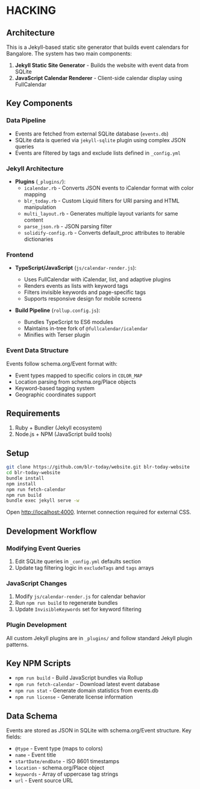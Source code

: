 # HACKING

## Architecture

This is a Jekyll-based static site generator that builds event calendars for Bangalore. The system has two main components:

1. **Jekyll Static Site Generator** - Builds the website with event data from SQLite
2. **JavaScript Calendar Renderer** - Client-side calendar display using FullCalendar

## Key Components

### Data Pipeline
- Events are fetched from external SQLite database (`events.db`)
- SQLite data is queried via `jekyll-sqlite` plugin using complex JSON queries
- Events are filtered by tags and exclude lists defined in `_config.yml`

### Jekyll Architecture
- **Plugins** (`_plugins/`):
  - `icalendar.rb` - Converts JSON events to iCalendar format with color mapping
  - `blr_today.rb` - Custom Liquid filters for URI parsing and HTML manipulation
  - `multi_layout.rb` - Generates multiple layout variants for same content
  - `parse_json.rb` - JSON parsing filter
  - `solidify-config.rb` - Converts default_proc attributes to iterable dictionaries

### Frontend
- **TypeScript/JavaScript** (`js/calendar-render.js`):
  - Uses FullCalendar with iCalendar, list, and adaptive plugins
  - Renders events as lists with keyword tags
  - Filters invisible keywords and page-specific tags
  - Supports responsive design for mobile screens

- **Build Pipeline** (`rollup.config.js`):
  - Bundles TypeScript to ES6 modules
  - Maintains in-tree fork of `@fullcalendar/icalendar`
  - Minifies with Terser plugin

### Event Data Structure
Events follow schema.org/Event format with:
- Event types mapped to specific colors in `COLOR_MAP`
- Location parsing from schema.org/Place objects
- Keyword-based tagging system
- Geographic coordinates support

## Requirements

1. Ruby + Bundler (Jekyll ecosystem)
2. Node.js + NPM (JavaScript build tools)

## Setup

```bash
git clone https://github.com/blr-today/website.git blr-today-website
cd blr-today-website
bundle install
npm install
npm run fetch-calendar
npm run build
bundle exec jekyll serve -w
```

Open <http://localhost:4000>. Internet connection required for external CSS.

## Development Workflow

### Modifying Event Queries
1. Edit SQLite queries in `_config.yml` defaults section
2. Update tag filtering logic in `excludeTags` and `tags` arrays

### JavaScript Changes
1. Modify `js/calendar-render.js` for calendar behavior
2. Run `npm run build` to regenerate bundles
3. Update `InvisibleKeywords` set for keyword filtering

### Plugin Development
All custom Jekyll plugins are in `_plugins/` and follow standard Jekyll plugin patterns.

## Key NPM Scripts

- `npm run build` - Build JavaScript bundles via Rollup
- `npm run fetch-calendar` - Download latest event database
- `npm run stat` - Generate domain statistics from events.db
- `npm run license` - Generate license information

## Data Schema

Events are stored as JSON in SQLite with schema.org/Event structure. Key fields:
- `@type` - Event type (maps to colors)
- `name` - Event title
- `startDate/endDate` - ISO 8601 timestamps
- `location` - schema.org/Place object
- `keywords` - Array of uppercase tag strings
- `url` - Event source URL